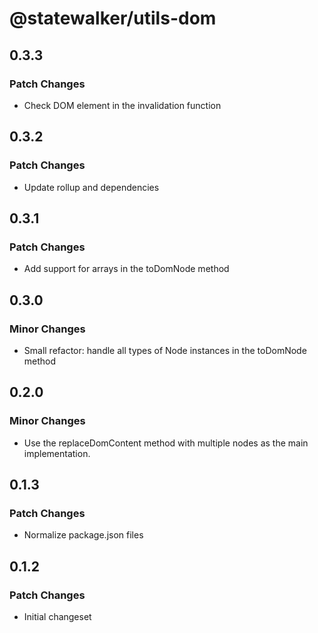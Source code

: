 # @statewalker/utils-dom

## 0.3.3

### Patch Changes

- Check DOM element in the invalidation function

## 0.3.2

### Patch Changes

- Update rollup and dependencies

## 0.3.1

### Patch Changes

- Add support for arrays in the toDomNode method

## 0.3.0

### Minor Changes

- Small refactor: handle all types of Node instances in the toDomNode method

## 0.2.0

### Minor Changes

- Use the replaceDomContent method with multiple nodes as the main implementation.

## 0.1.3

### Patch Changes

- Normalize package.json files

## 0.1.2

### Patch Changes

- Initial changeset
